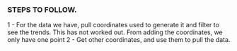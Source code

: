 ### STEPS TO FOLLOW.

1 - For the data we have, pull coordinates used to generate it and filter to see the trends.
    This has not worked out. From adding the coordinates, we only have one point
2 - Get other coordinates, and use them to pull the data.
